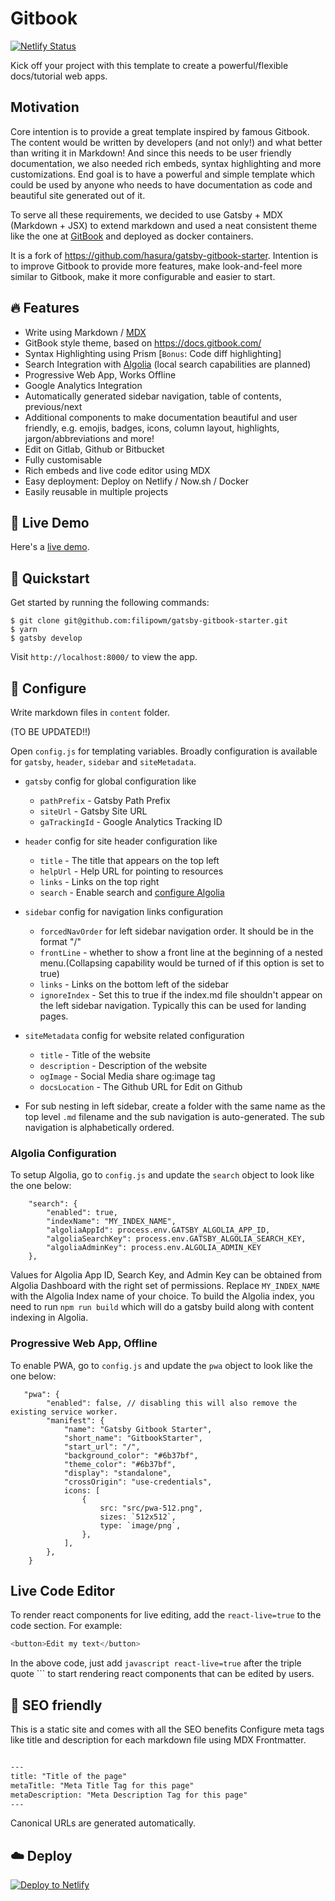 # Gitbook

[![Netlify Status](https://api.netlify.com/api/v1/badges/c0cec88f-db01-4c57-8b8d-782e07a9f73f/deploy-status)](https://app.netlify.com/sites/gatsby-gitbook-starter/deploys)

Kick off your project with this template to create a powerful/flexible 
docs/tutorial web apps.

## Motivation

Core intention is to provide a great template inspired by famous Gitbook.
The content would be written by developers (and not only!) 
and what better than writing it in Markdown! And since this needs to be 
user friendly documentation, we also needed rich embeds, syntax highlighting and more
customizations. End goal is to have a powerful and simple template
which could be used by anyone who needs to have 
documentation as code and beautiful site generated out of it.

To serve all these requirements, we decided to use Gatsby + MDX (Markdown + JSX) 
to extend markdown and used a neat consistent theme like the one at 
[GitBook](https://www.gitbook.com) and deployed as docker containers.

It is a fork of https://github.com/hasura/gatsby-gitbook-starter. Intention
is to improve Gitbook to provide more features, make look-and-feel more similar
to Gitbook, make it more configurable and easier to start.

## 🔥 Features
- Write using Markdown / [MDX](https://github.com/mdx-js/mdx)
- GitBook style theme, based on https://docs.gitbook.com/
- Syntax Highlighting using Prism [`Bonus`: Code diff highlighting]
- Search Integration with [Algolia](https://www.algolia.com/) (local search capabilities
  are planned)
- Progressive Web App, Works Offline
- Google Analytics Integration
- Automatically generated sidebar navigation, table of contents, previous/next
- Additional components to make documentation beautiful and user friendly, e.g.
  emojis, badges, icons, column layout, highlights, jargon/abbreviations and more!
- Edit on Gitlab, Github or Bitbucket
- Fully customisable
- Rich embeds and live code editor using MDX
- Easy deployment: Deploy on Netlify / Now.sh / Docker
- Easily reusable in multiple projects

## 🔗 Live Demo

Here's a [live demo](https://gatsby-gitbook-starter.netlify.app).

## 🚀 Quickstart

Get started by running the following commands:

```
$ git clone git@github.com:filipowm/gatsby-gitbook-starter.git
$ yarn
$ gatsby develop
```

Visit `http://localhost:8000/` to view the app.

## 🔧 Configure

Write markdown files in `content` folder.

(TO BE UPDATED!!)

Open `config.js` for templating variables. Broadly configuration is available for `gatsby`, `header`, `sidebar` and `siteMetadata`.

- `gatsby` config for global configuration like 
    - `pathPrefix` - Gatsby Path Prefix
    - `siteUrl` - Gatsby Site URL
    - `gaTrackingId` - Google Analytics Tracking ID

- `header` config for site header configuration like
    - `title` - The title that appears on the top left
    - `helpUrl` - Help URL for pointing to resources
    - `links` - Links on the top right
    - `search` - Enable search and [configure Algolia](https://www.gatsbyjs.org/docs/adding-search-with-algolia/)

- `sidebar` config for navigation links configuration
    - `forcedNavOrder` for left sidebar navigation order. It should be in the format "/<filename>"
    - `frontLine` - whether to show a front line at the beginning of a nested menu.(Collapsing capability would be turned of if this option is set to true)
    - `links` - Links on the bottom left of the sidebar
    - `ignoreIndex` - Set this to true if the index.md file shouldn't appear on the left sidebar navigation. Typically this can be used for landing pages.

- `siteMetadata` config for website related configuration
    - `title` - Title of the website
    - `description` - Description of the website
    - `ogImage` - Social Media share og:image tag
    - `docsLocation` - The Github URL for Edit on Github

- For sub nesting in left sidebar, create a folder with the same name as the top level `.md` filename and the sub navigation is auto-generated. The sub navigation is alphabetically ordered.

### Algolia Configuration

To setup Algolia, go to `config.js` and update the `search` object to look like the one below:

```...,
	"search": {
		"enabled": true,
		"indexName": "MY_INDEX_NAME",
		"algoliaAppId": process.env.GATSBY_ALGOLIA_APP_ID,
		"algoliaSearchKey": process.env.GATSBY_ALGOLIA_SEARCH_KEY,
		"algoliaAdminKey": process.env.ALGOLIA_ADMIN_KEY
	},
```

Values for Algolia App ID, Search Key, and Admin Key can be obtained from Algolia Dashboard with the right set of permissions. Replace `MY_INDEX_NAME` with the Algolia Index name of your choice. To build the Algolia index, you need to run `npm run build` which will do a gatsby build along with content indexing in Algolia.

### Progressive Web App, Offline

To enable PWA, go to `config.js` and update the `pwa` object to look like the one below:

```
   "pwa": {
        "enabled": false, // disabling this will also remove the existing service worker.
        "manifest": {
            "name": "Gatsby Gitbook Starter",
            "short_name": "GitbookStarter",
            "start_url": "/",
            "background_color": "#6b37bf",
            "theme_color": "#6b37bf",
            "display": "standalone",
            "crossOrigin": "use-credentials",
            icons: [
                {
                    src: "src/pwa-512.png",
                    sizes: `512x512`,
                    type: `image/png`,
                },
            ],
        },
    }
```

## Live Code Editor

To render react components for live editing, add the `react-live=true` to the code section.
For example:

```javascript react-live=true
<button>Edit my text</button>
```

In the above code, just add `javascript react-live=true` after the triple quote ```
to start rendering react components that can be edited by users.

## 🤖 SEO friendly

This is a static site and comes with all the SEO benefits
Configure meta tags like title and description for each markdown 
file using MDX Frontmatter.

```markdown

---
title: "Title of the page"
metaTitle: "Meta Title Tag for this page"
metaDescription: "Meta Description Tag for this page"
---
```

Canonical URLs are generated automatically.

## ☁️ Deploy

[![Deploy to Netlify](https://www.netlify.com/img/deploy/button.svg)](https://app.netlify.com/start/deploy?repository=https://github.com/filipowm/gatsby-gitbook-starter)

